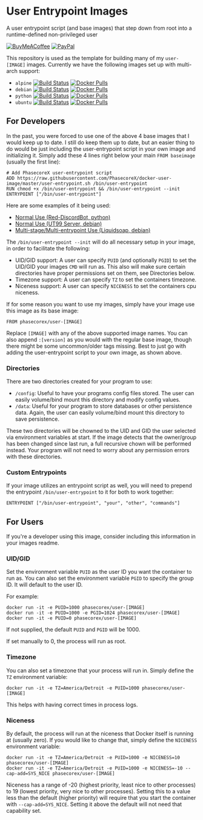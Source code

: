 # User Entrypoint Images
A user entrypoint script (and base images) that step down from root into a runtime-defined non-privileged user

[![BuyMeACoffee](https://img.shields.io/badge/buy%20me%20a%20coffee-donate-orange)](https://buymeacoff.ee/phasecorex)
[![PayPal](https://img.shields.io/badge/paypal-donate-blue)](https://paypal.me/pcx)

This repository is used as the template for building many of my `user-[IMAGE]` images. Currently we have the following images set up with multi-arch support:

- `alpine` [![Build Status](https://github.com/PhasecoreX/docker-user-image/workflows/build_alpine/badge.svg)](https://github.com/PhasecoreX/docker-user-image/actions?query=workflow%3Abuild_alpine) [![Docker Pulls](https://img.shields.io/docker/pulls/phasecorex/user-alpine)](https://hub.docker.com/r/phasecorex/user-alpine)
- `debian` [![Build Status](https://github.com/PhasecoreX/docker-user-image/workflows/build_debian/badge.svg)](https://github.com/PhasecoreX/docker-user-image/actions?query=workflow%3Abuild_debian) [![Docker Pulls](https://img.shields.io/docker/pulls/phasecorex/user-debian)](https://hub.docker.com/r/phasecorex/user-debian)
- `python` [![Build Status](https://github.com/PhasecoreX/docker-user-image/workflows/build_python/badge.svg)](https://github.com/PhasecoreX/docker-user-image/actions?query=workflow%3Abuild_python) [![Docker Pulls](https://img.shields.io/docker/pulls/phasecorex/user-python)](https://hub.docker.com/r/phasecorex/user-python)
- `ubuntu` [![Build Status](https://github.com/PhasecoreX/docker-user-image/workflows/build_ubuntu/badge.svg)](https://github.com/PhasecoreX/docker-user-image/actions?query=workflow%3Abuild_ubuntu) [![Docker Pulls](https://img.shields.io/docker/pulls/phasecorex/user-ubuntu)](https://hub.docker.com/r/phasecorex/user-ubuntu)

## For Developers
In the past, you were forced to use one of the above 4 base images that I would keep up to date. I still do keep them up to date, but an easier thing to do would be just including the user-entrypoint script in your own image and initializing it. Simply add these 4 lines right below your main `FROM baseimage` (usually the first line):
```
# Add PhasecoreX user-entrypoint script
ADD https://raw.githubusercontent.com/PhasecoreX/docker-user-image/master/user-entrypoint.sh /bin/user-entrypoint
RUN chmod +x /bin/user-entrypoint && /bin/user-entrypoint --init
ENTRYPOINT ["/bin/user-entrypoint"]
```
Here are some examples of it being used:
- [Normal Use (Red-DiscordBot, python)](https://github.com/PhasecoreX/docker-red-discordbot/blob/master/Dockerfile)
- [Normal Use (UT99 Server, debian)](https://github.com/PhasecoreX/docker-ut99-server/blob/main/Dockerfile)
- [Multi-stage/Multi-entrypoint Use (Liquidsoap, debian)](https://github.com/PhasecoreX/docker-liquidsoap/blob/master/Dockerfile)

The `/bin/user-entrypoint --init` will do all necessary setup in your image, in order to facilitate the following:
- UID/GID support: A user can specify `PUID` (and optionally `PGID`) to set the UID/GID your images `CMD` will run as. This also will make sure certain directories have proper permissions set on them, see Directories below.
- Timezone support: A user can specify `TZ` to set the containers timezone.
- Niceness support: A user can specify `NICENESS` to set the containers cpu niceness.

If for some reason you want to use my images, simply have your image use this image as its base image:
```
FROM phasecorex/user-[IMAGE]
```
Replace `[IMAGE]` with any of the above supported image names. You can also append `:[version]` as you would with the regular base image, though there might be some uncommon/older tags missing. Best to just go with adding the user-entrypoint script to your own image, as shown above.

### Directories
There are two directories created for your program to use:
- `/config`: Useful to have your programs config files stored. The user can easily volume/bind mount this directory and modify config values.
- `/data`: Useful for your program to store databases or other persistence data. Again, the user can easily volume/bind mount this directory to save persistence.

These two directories will be chowned to the UID and GID the user selected via environment variables at start. If the image detects that the owner/group has been changed since last run, a full recursive chown will be performed instead. Your program will not need to worry about any permission errors with these directories.

### Custom Entrypoints
If your image utilizes an entrypoint script as well, you will need to prepend the entrypoint `/bin/user-entrypoint` to it for both to work together:
```
ENTRYPOINT ["/bin/user-entrypoint", "your", "other", "commands"]
```

## For Users
If you're a developer using this image, consider including this information in your images readme.

### UID/GID
Set the environment variable `PUID` as the user ID you want the container to run as.
You can also set the environment variable `PGID` to specify the group ID. It will default to the user ID.

For example:
```
docker run -it -e PUID=1000 phasecorex/user-[IMAGE]
docker run -it -e PUID=1000 -e PGID=1024 phasecorex/user-[IMAGE]
docker run -it -e PUID=0 phasecorex/user-[IMAGE]
```
If not supplied, the default `PUID` and `PGID` will be 1000.

If set manually to 0, the process will run as root.

### Timezone
You can also set a timezone that your process will run in. Simply define the `TZ` environment variable:
```
docker run -it -e TZ=America/Detroit -e PUID=1000 phasecorex/user-[IMAGE]
```
This helps with having correct times in process logs.

### Niceness
By default, the process will run at the niceness that Docker itself is running at (usually zero). If you would like to change that, simply define the `NICENESS` environment variable:
```
docker run -it -e TZ=America/Detroit -e PUID=1000 -e NICENESS=10 phasecorex/user-[IMAGE]
docker run -it -e TZ=America/Detroit -e PUID=1000 -e NICENESS=-10 --cap-add=SYS_NICE phasecorex/user-[IMAGE]
```
Niceness has a range of -20 (highest priority, least nice to other processes) to 19 (lowest priority, very nice to other processes). Setting this to a value less than the default (higher priority) will require that you start the container with `--cap-add=SYS_NICE`. Setting it above the default will not need that capability set.

